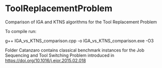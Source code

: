 # ToolReplacementProblem
Comparison of IGA and KTNS algorithms for the Tool Replacement Problem

To compile run:

g++ IGA_vs_KTNS_comparison.cpp -o IGA_vs_KTNS_comparison.exe -O3

Folder Catanzaro contains classical benchmark instances for the Job Sequencing and Tool Switching Problem introduced in https://doi.org/10.1016/j.ejor.2015.02.018
